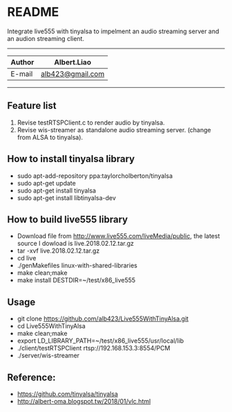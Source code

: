 
README
===========================
Integrate live555 with tinyalsa to impelment an audio streaming server and an audion streaming client. 

****

|Author|Albert.Liao|
|---|---
|E-mail|alb423@gmail.com

****



## Feature list
1. Revise testRTSPClient.c to render audio by tinyalsa. 
2. Revise wis-streamer as standalone audio streaming server. (change from ALSA to tinyalsa).

## How to install tinyalsa library
* sudo apt-add-repository ppa:taylorcholberton/tinyalsa
* sudo apt-get update
* sudo apt-get install tinyalsa
* sudo apt-get install libtinyalsa-dev

## How to build live555 library
* Download file from http://www.live555.com/liveMedia/public, the latest source I dowload is live.2018.02.12.tar.gz
* tar -xvf live.2018.02.12.tar.gz 
* cd live
* ./genMakefiles linux-with-shared-libraries
* make clean;make
* make install DESTDIR=~/test/x86_live555

## Usage
* git clone https://github.com/alb423/Live555WithTinyAlsa.git
* cd Live555WithTinyAlsa
* make clean;make
* export LD_LIBRARY_PATH=~/test/x86_live555/usr/local/lib
* ./client/testRTSPClient rtsp://192.168.153.3:8554/PCM
* ./server/wis-streamer

## Reference:
* https://github.com/tinyalsa/tinyalsa
* http://albert-oma.blogspot.tw/2018/01/vlc.html